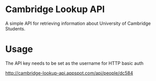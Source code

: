 # Cambridge Lookup API

A simple API for retrieving information about University of Cambridge Students.


# Usage

The API key needs to be set as the username for HTTP basic auth

http://cambridge-lookup-api.appspot.com/api/people/dc584
